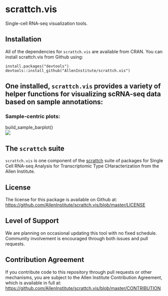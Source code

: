 # scrattch.vis

Single-cell RNA-seq visualization tools.  

## Installation

All of the dependencies for `scrattch.vis` are available from CRAN. You can install scrattch.vis from Github using:

```
install.packages("devtools")
devtools::install_github("AllenInstitute/scrattch.vis")
```

## One installed, `scrattch.vis` provides a variety of helper functions for visualizing scRNA-seq data based on sample annotations:

### Sample-centric plots:

build_sample_barplot()  
![](https://github.com/AllenInstitute/scrattch.vis/tree/master/man/sample_bar_plot.png)

## The `scrattch` suite

`scrattch.vis` is one component of the [scrattch](https://github.com/AllenInstitute/scrattch/) suite of packages for Single Cell RNA-seq Analysis for Transcriptomic Type CHaracterization from the Allen Institute.

## License

The license for this package is available on Github at: https://github.com/AllenInstitute/scrattch.vis/blob/master/LICENSE

## Level of Support

We are planning on occasional updating this tool with no fixed schedule. Community involvement is encouraged through both issues and pull requests.

## Contribution Agreement

If you contribute code to this repository through pull requests or other mechanisms, you are subject to the Allen Institute Contribution Agreement, which is available in full at: https://github.com/AllenInstitute/scrattch.vis/blob/master/CONTRIBUTION